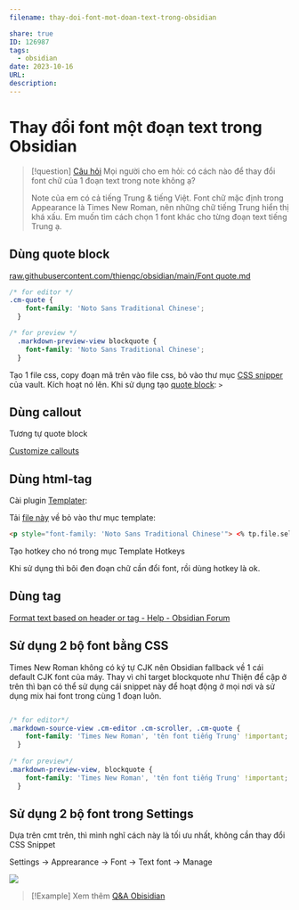 ```yaml
---
filename: thay-doi-font-mot-doan-text-trong-obsidian

share: true
ID: 126987
tags:
  - obsidian
date: 2023-10-16
URL: 
description:
---
```

# Thay đổi font một đoạn text trong Obsidian

> [!question] [Câu hỏi](https://www.facebook.com/groups/obsidian.secondbrain/posts/722968966370575/)
> Mọi người cho em hỏi: có cách nào để thay đổi font chữ của 1 đoạn text trong note không ạ?
> 
> Note của em có cả tiếng Trung & tiếng Việt. Font chữ mặc định trong Appearance là Times New Roman, nên những chữ tiếng Trung hiển thị khá xấu. Em muốn tìm cách chọn 1 font khác cho từng đoạn text tiếng Trung ạ.
## Dùng quote block

[raw.githubusercontent.com/thienqc/obsidian/main/Font quote.md](https://raw.githubusercontent.com/thienqc/obsidian/main/Font%20quote.md)

```css
/* for editor */
.cm-quote {
    font-family: 'Noto Sans Traditional Chinese';
  }

/* for preview */
  .markdown-preview-view blockquote {
    font-family: 'Noto Sans Traditional Chinese';
  }
```

Tạo 1 file css, copy đoạn mã trên vào file css, bỏ vào thư mục [CSS snipper](https://help.obsidian.md/Extending+Obsidian/CSS+snippets) của vault. Kích hoạt nó lên.
Khi sử dụng tạo [quote block](https://help.obsidian.md/Editing+and+formatting/Basic+formatting+syntax#Quotes): `>`

## Dùng callout

Tương tự quote block

[Customize callouts](https://help.obsidian.md/Editing+and+formatting/Callouts#Customize+callouts)
## Dùng html-tag

Cài plugin [Templater](https://github.com/SilentVoid13/Templater):

Tải [file này](https://raw.githubusercontent.com/thienqc/obsidian/main/CN%20font%20template.md) về bỏ vào thư mục template: 

```html
<p style="font-family: 'Noto Sans Traditional Chinese'"> <% tp.file.selection() %> </p>
```

Tạo hotkey cho nó trong mục Template Hotkeys

Khi sử dụng thì bôi đen đoạn chữ cần đổi font, rồi dùng hotkey là ok.

## Dùng tag

[Format text based on header or tag - Help - Obsidian Forum](https://forum.obsidian.md/t/format-text-based-on-header-or-tag/33754/4)

## Sử dụng 2 bộ font bằng CSS

Times New Roman không có ký tự CJK nên Obsidian fallback về 1 cái default CJK font của máy. Thay vì chỉ target blockquote như Thiện để cập ở trên thì bạn có thể sử dụng cái snippet này để hoạt động ở mọi nơi và sử dụng mix hai font trong cùng 1 đoạn luôn.

```css

/* for editor*/
.markdown-source-view .cm-editor .cm-scroller, .cm-quote {
    font-family: 'Times New Roman', 'tên font tiếng Trung' !important; 
  }
 
/* for preview*/
.markdown-preview-view, blockquote {
    font-family: 'Times New Roman', 'tên font tiếng Trung' !important; 
  }
```

## Sử dụng 2 bộ font trong Settings

Dựa trên cmt trên, thì mình nghĩ cách này là tối ưu nhất, không cần thay đổi CSS Snippet

Settings → Apprearance → Font → Text font → Manage

![](https://i.imgur.com/0tumERv.png)



> [!Example] Xem thêm
> [Q&A Obisidian](./Q&A-obsidian.md)